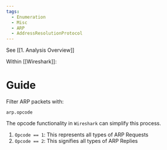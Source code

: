 ```yaml
---
tags:
  - Enumeration
  - Misc
  - ARP
  - AddressResolutionProtocol
---
```


See [[1. Analysis Overview]]

Within [[Wireshark]]:

# Guide

Filter ARP packets with:
```
arp.opcode
```


The opcode functionality in `Wireshark` can simplify this process.

1. `Opcode == 1`: This represents all types of ARP Requests
2. `Opcode == 2`: This signifies all types of ARP Replies